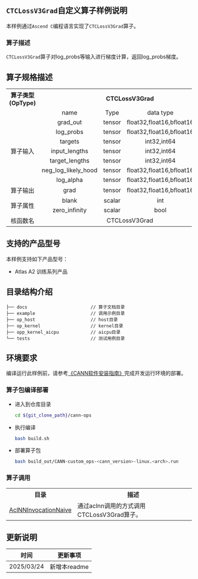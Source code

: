 ## `CTCLossV3Grad`自定义算子样例说明 
本样例通过`Ascend C`编程语言实现了`CTCLossV3Grad`算子。

### 算子描述
`CTCLossV3Grad`算子对log_probs等输入进行梯度计算，返回log_probs梯度。

## 算子规格描述

<table>
<tr><th align="center">算子类型(OpType)</th><th colspan="4" align="center">CTCLossV3Grad</th></tr> 
<tr><td align="center"> </td><td align="center">name</td><td align="center">Type</td><td align="center">data type</td><td align="center">format</td></tr>  
<tr><td rowspan="8" align="center">算子输入</td>

<tr><td align="center">grad_out</td><td align="center">tensor</td><td align="center">float32,float16,bfloat16</td><td align="center">ND</td></tr>  

<tr><td align="center">log_probs</td><td align="center">tensor</td><td align="center">float32,float16,bfloat16</td><td align="center">ND</td></tr> 

<tr><td align="center">targets</td><td align="center">tensor</td><td align="center">int32,int64</td><td align="center">ND</td></tr> 

<tr><td align="center">input_lengths</td><td align="center">tensor</td><td align="center">int32,int64</td><td align="center">ND</td></tr>

<tr><td align="center">target_lengths</td><td align="center">tensor</td><td align="center">int32,int64</td><td align="center">ND</td></tr>

<tr><td align="center">neg_log_likely_hood</td><td align="center">tensor</td><td align="center">float32,float16,bfloat16</td><td align="center">ND</td></tr>

<tr><td align="center">log_alpha</td><td align="center">tensor</td><td align="center">float32,float16,bfloat16</td><td align="center">ND</td></tr>

<tr><td rowspan="1" align="center">算子输出</td>

<td align="center">grad</td><td align="center">tensor</td><td align="center">float32,float16,bfloat16</td><td align="center">ND</td></tr>

<tr><td rowspan="2" align="center">算子属性</td>
<td align="center">blank</td><td align="center">scalar</td><td align="center">int</td><td align="center">-</td></tr>
<td align="center">zero_infinity</td><td align="center">scalar</td><td align="center">bool</td><td align="center">-</td></tr>

<tr><td rowspan="1" align="center">核函数名</td><td colspan="4" align="center">CTCLossV3Grad</td></tr>
</table>

## 支持的产品型号
本样例支持如下产品型号：
- Atlas A2 训练系列产品

## 目录结构介绍
```
├── docs                        // 算子文档目录
├── example                     // 调用示例目录
├── op_host                     // host目录
├── op_kernel                   // kernel目录
├── opp_kernel_aicpu            // aicpu目录
└── tests                       // 测试用例目录
```

## 环境要求
编译运行此样例前，请参考[《CANN软件安装指南》](https://hiascend.com/document/redirect/CannCommunityInstSoftware)完成开发运行环境的部署。

### 算子包编译部署
  - 进入到仓库目录

    ```bash
    cd ${git_clone_path}/cann-ops
    ```

  - 执行编译

    ```bash
    bash build.sh
    ```

  - 部署算子包

    ```bash
    bash build_out/CANN-custom_ops-<cann_version>-linux.<arch>.run
    ```

### 算子调用
<table>
    <th>目录</th><th>描述</th>
    <tr>
        <td><a href="./examples/AclNNInvocationNaive"> AclNNInvocationNaive</td><td>通过aclnn调用的方式调用CTCLossV3Grad算子。</td>
    </tr>
</table>

## 更新说明
| 时间 | 更新事项 |
|----|------|
| 2025/03/24 | 新增本readme |